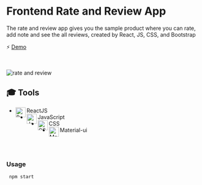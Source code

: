 #  **Frontend Rate and Review App**

The rate and review app gives you the sample product where you can rate, add note and see the all reviews, created by React, JS, CSS, and Bootstrap

⚡ [Demo](https://frontend-react-rate-product.netlify.app)

<br/>


![rate and review](https://user-images.githubusercontent.com/53225954/125214266-70d71080-e2b6-11eb-9bf8-bd00b7cf6076.jpg)



## 🎓 Tools 
* ReactJS <img align="left" alt="ReactJS" hover="ReactJS" width="26px" src="https://user-images.githubusercontent.com/53225954/125205128-17082380-e281-11eb-8ba5-e7d70965a4b8.png" />
* JavaScript <img align="left" alt="JavaScript" hover="JavaScript" width="26px" src="https://user-images.githubusercontent.com/53225954/125213824-45ebbd00-e2b4-11eb-8fcd-a261b9ce6dd2.png" />
* CSS <img align="left" alt="CSS" hover="CSS" width="26px" src="https://user-images.githubusercontent.com/53225954/125213884-9531ed80-e2b4-11eb-8217-746768343ffc.png" />
* Material-ui <img align="left" alt="Material-ui" hover="Material-ui" width="26px" src="https://user-images.githubusercontent.com/53225954/125213828-47b58080-e2b4-11eb-9f99-0d301eccbffa.png" />
 
   

<br/>
<br/>

### Usage

```
 npm start

```

<br/>

